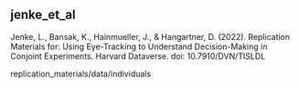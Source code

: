 
## jenke_et_al
 Jenke, L., Bansak, K., Hainmueller, J., & Hangartner, D. (2022). Replication Materials for: Using Eye-Tracking to Understand Decision-Making in Conjoint Experiments. Harvard Dataverse. doi: 10.7910/DVN/TISLDL

 replication_materials/data/individuals